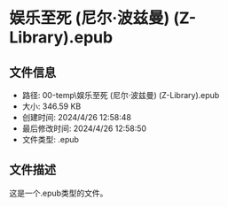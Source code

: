 ﻿# 娱乐至死 (尼尔·波兹曼) (Z-Library).epub

## 文件信息
- 路径: 00-temp\娱乐至死 (尼尔·波兹曼) (Z-Library).epub
- 大小: 346.59 KB
- 创建时间: 2024/4/26 12:58:48
- 最后修改时间: 2024/4/26 12:58:50
- 文件类型: .epub

## 文件描述
这是一个.epub类型的文件。

